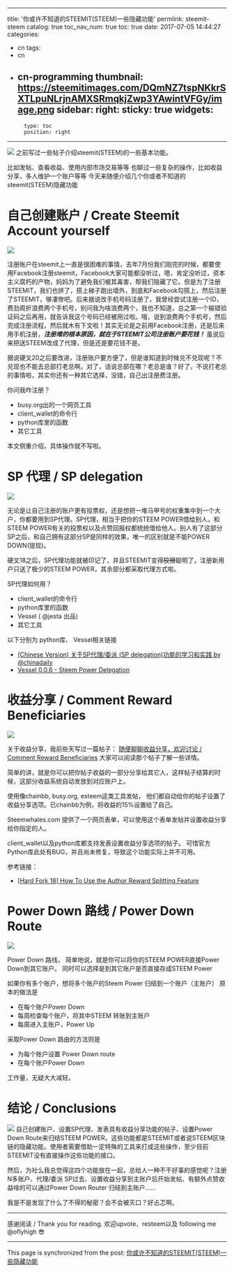 
---
title: '你或许不知道的STEEMIT(STEEM)一些隐藏功能'
permlink: steemit-steem
catalog: true
toc_nav_num: true
toc: true
date: 2017-07-05 14:44:27
categories:
- cn
tags:
- cn
- cn-programming
thumbnail: https://steemitimages.com/DQmNZ7tspNKkrSXTLpuNLrjnAMXSRmqkjZwp3YAwintVFGy/image.png
sidebar:
    right:
        sticky: true
widgets:
    -
        type: toc
        position: right
---


![](https://steemitimages.com/DQmNZ7tspNKkrSXTLpuNLrjnAMXSRmqkjZwp3YAwintVFGy/image.png)
之前写过一些帖子介绍steemit(STEEM)的一些基本功能。

比如发帖、查看收益、使用内部市场交易等等
也聊过一些复杂的操作，比如收益分享，多人维护一个账户等等
今天来随便介绍几个你或者不知道的steemit(STEEM)隐藏功能

# 自己创建账户 / Create Steemit Account yourself 

![](https://steemitimages.com/DQmS5sNQFcbgJ2NuApKp4KxD1j4oEFEJBPSLZRB1GAvsHdj/image.png)

注册账户在steemit上一直是很困难的事情，去年7月份我们刚完的时候，都要使用Facebook注册steemit，Facebook大家可能都没听过，嗯，肯定没听过，资本主义腐朽的产物，妈妈为了避免我们被其毒害，帮我们隐藏了它。但是为了注册STEEMIT，我们也拼了，搭上梯子跑出墙外，到底和Facebook勾搭上，然后注册了STEEMIT，够凄惨吧。后来据说改手机号码注册了，我曾经尝试注册一个ID，费劲周折浪费两个手机号，别问我为啥浪费两个，我也不知道，总之第一个输错验证码之后再用，就告诉我这个号码已经被用过啦。哦，说到浪费两个手机号，然后完成注册流程，然后就木有下文啦！其实无论是之前用Facebook注册，还是后来用手机注册，***注册难的根本原因，就在于STEEMIT公司注册账户要花钱！*** 虽说后来把送STEEM改成了代理，但是还是要花钱不是。

据说硬叉20之后要改进，注册账户要方便了，但是谁知道到时候兑不兑现呢？不兑现也不能去总部打老总啊。对了，话说总部在哪？老总是谁？好了，不说打老总的事情啦，其实你还有一种其它选择，没错，自己出注册费注册。

你问我咋注册？
* busy.org出的一个网页工具
* client_wallet的命令行
* python库里的函数
* 其它工具

本文侧重介绍，具体操作就不写啦。


# SP 代理 / SP delegation
![](https://steemitimages.com/DQmNZh3AunpapgfbNYVqeqcUDiTNCyv3rpnWNxKvZymkpst/image.png)

无论是让自己注册的账户更有投票权，还是想把一堆马甲号的权重集中到一个大户，你都要用到SP代理。SP代理，相当于把你的STEEM POWER借给别人，和STEEM POWER有关的投票权以及点赞回报权都统统借给他人。别人有了这部分SP之后，和自己拥有这部分SP是同样的效果，唯一的区别就是不能POWER DOWN(提现)。

硬叉18之后，SP代理功能就被印记了，并且STEEMIT变得<del>狡猾</del>聪明了，注册新用户只送了极少的STEEM POWER，其余部分都采取代理方式啦。

SP代理如何用？

* client_wallet的命令行
* python库里的函数
* Vessel ( @jesta 出品)
* 其它工具

以下分别为 python库、  Vessel相关链接
* [(Chinese Version) 关于SP代理/委派 (SP delegation)功能的学习和实践 by @chinadaily](https://steemit.com/steemdev/@chinadaily/chinese-version-sp-sp-delegation-by-chinadaily)
* [Vessel 0.0.6 - Steem Power Delegation](https://steemit.com/steem-project/@jesta/vessel-006-steem-power-delegation)

# 收益分享 / Comment Reward Beneficiaries
![](https://steemitimages.com/DQmdtwnEARvTAohJM1rnV8GzYew2R2er5dFv9VWFrtC5vFS/image.png)

关于收益分享，我前些天写过一篇帖子：
[随便聊聊收益分享，欢迎讨论 / Comment Reward Beneficiaries](https://steemit.com/cn/@oflyhigh/comment-reward-beneficiaries)
大家可以阅读那个帖子了解一些详情。

简单的讲，就是你可以把你帖子收益的一部分分享给其它人，这样帖子结算的时候，这部分收益系统自动发放到对应账户上。

使用像chainbb, busy.org, esteem这类工具发帖， 他们都自动给你的帖子设置了收益分享选项。已chainbb为例，将收益的15%设置给了自己。

Steemwhales.com 提供了一个网页表单，可以使用这个表单发帖并设置收益分享给你指定的人。

client_wallet以及python库都支持发表设置收益分享选项的帖子。
可惜官方Python库此处有BUG，并且尚未修复，导致这个功能实际上并不可用。

参考链接：
* [[Hard Fork 18] How To Use the Author Reward Splitting Feature](https://steemit.com/howto/@abit/hard-fork-18-how-to-use-author-reward-splitting-feature)

# Power Down 路线 /  Power Down  Route
![](https://steemitimages.com/DQmRRHJbz1yoett4WsQDkzKfST6Ex3PCj4bxw9N3PGfnRSk/image.png)

Power Down 路线， 简单地说，就是你可以将你的STEEM POWER直接Power Down到其它账户。
同时可以选择是到其它账户是否直接存成STEEM Power

如果你有多个账户，想将多个账户的Steem Power 归结到一个账户（主账户）
原本的做法是
* 在每个账户Power Down
* 每周检查每个账户，将其中STEEM 转账到主账户
* 每周进入主账户，Power Up

采取Power Down 路由的方法则是
* 为每个账户设置 Power Down route
* 在每个账户Power Down

工作量，无疑大大减轻。

# 结论 /  Conclusions

![](https://steemitimages.com/DQmSReNKebpSsP9YCYRW9AdLJ6uGLMgiQkLvDkwLScX1kAr/image.png)
自己创建账户、设置SP代理、发表具有收益分享功能的帖子、设置Power Down Route来归结STEEM POWER，这些功能都是STEEMIT或者说STEEM区块链的隐藏功能。使用者需要借助一定特殊的工具来打成这些操作，至少目前STEEMIT没有直接操作这些功能的接口。

然后，为社么我总觉得这四个功能放在一起，总给人一种不干好事的感觉呢？注册N多账户、代理/委派 SP过去、设置收益分享到主账户后开始发帖、有额外点赞收益啥的可以通过Power Down Router 归结到主账户......

我是不是发现了什么了不得的秘密？会不会被灭口？好忐忑啊。

----
感谢阅读 / Thank you for reading.
欢迎upvote、resteem以及 following me @oflyhigh 😎

- - -

This page is synchronized from the post: [你或许不知道的STEEMIT(STEEM)一些隐藏功能](https://steemit.com/@oflyhigh/steemit-steem)
